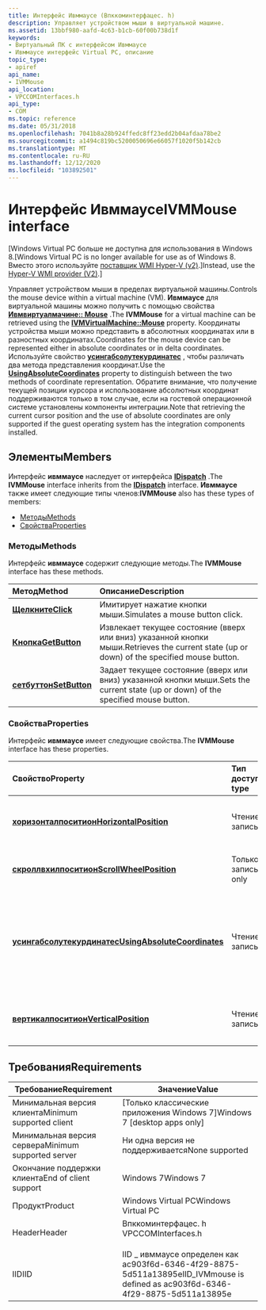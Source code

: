 ```yaml
---
title: Интерфейс Ивммаусе (Впккоминтерфацес. h)
description: Управляет устройством мыши в виртуальной машине.
ms.assetid: 13bbf980-aafd-4c63-b1cb-60f00b738d1f
keywords:
- Виртуальный ПК с интерфейсом Ивммаусе
- Ивммаусе интерфейс Virtual PC, описание
topic_type:
- apiref
api_name:
- IVMMouse
api_location:
- VPCCOMInterfaces.h
api_type:
- COM
ms.topic: reference
ms.date: 05/31/2018
ms.openlocfilehash: 7041b8a28b924ffedc8ff23edd2b04afdaa78be2
ms.sourcegitcommit: a1494c819bc5200050696e66057f1020f5b142cb
ms.translationtype: MT
ms.contentlocale: ru-RU
ms.lasthandoff: 12/12/2020
ms.locfileid: "103892501"
---
```

# <a name="ivmmouse-interface"></a><span data-ttu-id="e7555-105">Интерфейс Ивммаусе</span><span class="sxs-lookup"><span data-stu-id="e7555-105">IVMMouse interface</span></span>

<span data-ttu-id="e7555-106">\[Windows Virtual PC больше не доступна для использования в Windows 8.</span><span class="sxs-lookup"><span data-stu-id="e7555-106">\[Windows Virtual PC is no longer available for use as of Windows 8.</span></span> <span data-ttu-id="e7555-107">Вместо этого используйте [поставщик WMI Hyper-V (v2)](/windows/desktop/HyperV_v2/windows-virtualization-portal).\]</span><span class="sxs-lookup"><span data-stu-id="e7555-107">Instead, use the [Hyper-V WMI provider (V2)](/windows/desktop/HyperV_v2/windows-virtualization-portal).\]</span></span>

<span data-ttu-id="e7555-108">Управляет устройством мыши в пределах виртуальной машины.</span><span class="sxs-lookup"><span data-stu-id="e7555-108">Controls the mouse device within a virtual machine (VM).</span></span> <span data-ttu-id="e7555-109">**Ивммаусе** для виртуальной машины можно получить с помощью свойства [**Ивмвиртуалмачине:: Mouse**](ivmvirtualmachine-mouse.md) .</span><span class="sxs-lookup"><span data-stu-id="e7555-109">The **IVMMouse** for a virtual machine can be retrieved using the [**IVMVirtualMachine::Mouse**](ivmvirtualmachine-mouse.md) property.</span></span> <span data-ttu-id="e7555-110">Координаты устройства мыши можно представить в абсолютных координатах или в разностных координатах.</span><span class="sxs-lookup"><span data-stu-id="e7555-110">Coordinates for the mouse device can be represented either in absolute coordinates or in delta coordinates.</span></span> <span data-ttu-id="e7555-111">Используйте свойство [**усингабсолутекурдинатес**](ivmmouse-usingabsolutecoordinates.md) , чтобы различать два метода представления координат.</span><span class="sxs-lookup"><span data-stu-id="e7555-111">Use the [**UsingAbsoluteCoordinates**](ivmmouse-usingabsolutecoordinates.md) property to distinguish between the two methods of coordinate representation.</span></span> <span data-ttu-id="e7555-112">Обратите внимание, что получение текущей позиции курсора и использование абсолютных координат поддерживаются только в том случае, если на гостевой операционной системе установлены компоненты интеграции.</span><span class="sxs-lookup"><span data-stu-id="e7555-112">Note that retrieving the current cursor position and the use of absolute coordinates are only supported if the guest operating system has the integration components installed.</span></span>

## <a name="members"></a><span data-ttu-id="e7555-113">Элементы</span><span class="sxs-lookup"><span data-stu-id="e7555-113">Members</span></span>

<span data-ttu-id="e7555-114">Интерфейс **ивммаусе** наследует от интерфейса [**IDispatch**](/windows/win32/api/oaidl/nn-oaidl-idispatch) .</span><span class="sxs-lookup"><span data-stu-id="e7555-114">The **IVMMouse** interface inherits from the [**IDispatch**](/windows/win32/api/oaidl/nn-oaidl-idispatch) interface.</span></span> <span data-ttu-id="e7555-115">**Ивммаусе** также имеет следующие типы членов:</span><span class="sxs-lookup"><span data-stu-id="e7555-115">**IVMMouse** also has these types of members:</span></span>

-   [<span data-ttu-id="e7555-116">Методы</span><span class="sxs-lookup"><span data-stu-id="e7555-116">Methods</span></span>](#methods)
-   [<span data-ttu-id="e7555-117">Свойства</span><span class="sxs-lookup"><span data-stu-id="e7555-117">Properties</span></span>](#properties)

### <a name="methods"></a><span data-ttu-id="e7555-118">Методы</span><span class="sxs-lookup"><span data-stu-id="e7555-118">Methods</span></span>

<span data-ttu-id="e7555-119">Интерфейс **ивммаусе** содержит следующие методы.</span><span class="sxs-lookup"><span data-stu-id="e7555-119">The **IVMMouse** interface has these methods.</span></span>



| <span data-ttu-id="e7555-120">Метод</span><span class="sxs-lookup"><span data-stu-id="e7555-120">Method</span></span>                                  | <span data-ttu-id="e7555-121">Описание</span><span class="sxs-lookup"><span data-stu-id="e7555-121">Description</span></span>                                                                        |
|:----------------------------------------|:-----------------------------------------------------------------------------------|
| [<span data-ttu-id="e7555-122">**Щелкните**</span><span class="sxs-lookup"><span data-stu-id="e7555-122">**Click**</span></span>](ivmmouse-click.md)         | <span data-ttu-id="e7555-123">Имитирует нажатие кнопки мыши.</span><span class="sxs-lookup"><span data-stu-id="e7555-123">Simulates a mouse button click.</span></span><br/>                                         |
| [<span data-ttu-id="e7555-124">**Кнопка**</span><span class="sxs-lookup"><span data-stu-id="e7555-124">**GetButton**</span></span>](ivmmouse-getbutton.md) | <span data-ttu-id="e7555-125">Извлекает текущее состояние (вверх или вниз) указанной кнопки мыши.</span><span class="sxs-lookup"><span data-stu-id="e7555-125">Retrieves the current state (up or down) of the specified mouse button.</span></span><br/> |
| [<span data-ttu-id="e7555-126">**сетбуттон**</span><span class="sxs-lookup"><span data-stu-id="e7555-126">**SetButton**</span></span>](ivmmouse-setbutton.md) | <span data-ttu-id="e7555-127">Задает текущее состояние (вверх или вниз) указанной кнопки мыши.</span><span class="sxs-lookup"><span data-stu-id="e7555-127">Sets the current state (up or down) of the specified mouse button.</span></span><br/>      |



 

### <a name="properties"></a><span data-ttu-id="e7555-128">Свойства</span><span class="sxs-lookup"><span data-stu-id="e7555-128">Properties</span></span>

<span data-ttu-id="e7555-129">Интерфейс **ивммаусе** имеет следующие свойства.</span><span class="sxs-lookup"><span data-stu-id="e7555-129">The **IVMMouse** interface has these properties.</span></span>



| <span data-ttu-id="e7555-130">Свойство</span><span class="sxs-lookup"><span data-stu-id="e7555-130">Property</span></span>                                                                         | <span data-ttu-id="e7555-131">Тип доступа</span><span class="sxs-lookup"><span data-stu-id="e7555-131">Access type</span></span>           | <span data-ttu-id="e7555-132">Описание</span><span class="sxs-lookup"><span data-stu-id="e7555-132">Description</span></span>                                                                                |
|:---------------------------------------------------------------------------------|:----------------------|:-------------------------------------------------------------------------------------------|
| [<span data-ttu-id="e7555-133">**хоризонталпоситион**</span><span class="sxs-lookup"><span data-stu-id="e7555-133">**HorizontalPosition**</span></span>](ivmmouse-horizontalposition.md)<br/>             | <span data-ttu-id="e7555-134">Чтение/запись</span><span class="sxs-lookup"><span data-stu-id="e7555-134">Read/write</span></span><br/> | <span data-ttu-id="e7555-135">Абсолютная координата по оси x мыши.</span><span class="sxs-lookup"><span data-stu-id="e7555-135">The absolute x-coordinate of the mouse.</span></span><br/>                                         |
| [<span data-ttu-id="e7555-136">**скроллвхилпоситион**</span><span class="sxs-lookup"><span data-stu-id="e7555-136">**ScrollWheelPosition**</span></span>](ivmmouse-scrollwheelposition.md)<br/>           | <span data-ttu-id="e7555-137">Только на запись</span><span class="sxs-lookup"><span data-stu-id="e7555-137">Write-only</span></span><br/> | <span data-ttu-id="e7555-138">Z-координата мыши (относительная).</span><span class="sxs-lookup"><span data-stu-id="e7555-138">The z-coordinate of the mouse (relative only).</span></span><br/>                                  |
| [<span data-ttu-id="e7555-139">**усингабсолутекурдинатес**</span><span class="sxs-lookup"><span data-stu-id="e7555-139">**UsingAbsoluteCoordinates**</span></span>](ivmmouse-usingabsolutecoordinates.md)<br/> | <span data-ttu-id="e7555-140">Чтение/запись</span><span class="sxs-lookup"><span data-stu-id="e7555-140">Read/write</span></span><br/> | <span data-ttu-id="e7555-141">Указывает, представляют ли координаты мыши абсолютные или относительные координаты.</span><span class="sxs-lookup"><span data-stu-id="e7555-141">Indicates whether mouse coordinates represent absolute or relative coordinates.</span></span><br/> |
| [<span data-ttu-id="e7555-142">**вертикалпоситион**</span><span class="sxs-lookup"><span data-stu-id="e7555-142">**VerticalPosition**</span></span>](ivmmouse-verticalposition.md)<br/>                 | <span data-ttu-id="e7555-143">Чтение/запись</span><span class="sxs-lookup"><span data-stu-id="e7555-143">Read/write</span></span><br/> | <span data-ttu-id="e7555-144">Абсолютная координата y мыши.</span><span class="sxs-lookup"><span data-stu-id="e7555-144">The absolute y-coordinate of the mouse.</span></span><br/>                                         |



 

## <a name="requirements"></a><span data-ttu-id="e7555-145">Требования</span><span class="sxs-lookup"><span data-stu-id="e7555-145">Requirements</span></span>



| <span data-ttu-id="e7555-146">Требование</span><span class="sxs-lookup"><span data-stu-id="e7555-146">Requirement</span></span> | <span data-ttu-id="e7555-147">Значение</span><span class="sxs-lookup"><span data-stu-id="e7555-147">Value</span></span> |
|-------------------------------------|-----------------------------------------------------------------------------------------------|
| <span data-ttu-id="e7555-148">Минимальная версия клиента</span><span class="sxs-lookup"><span data-stu-id="e7555-148">Minimum supported client</span></span><br/> | <span data-ttu-id="e7555-149">\[Только классические приложения Windows 7\]</span><span class="sxs-lookup"><span data-stu-id="e7555-149">Windows 7 \[desktop apps only\]</span></span><br/>                                                    |
| <span data-ttu-id="e7555-150">Минимальная версия сервера</span><span class="sxs-lookup"><span data-stu-id="e7555-150">Minimum supported server</span></span><br/> | <span data-ttu-id="e7555-151">Ни одна версия не поддерживается</span><span class="sxs-lookup"><span data-stu-id="e7555-151">None supported</span></span><br/>                                                                     |
| <span data-ttu-id="e7555-152">Окончание поддержки клиента</span><span class="sxs-lookup"><span data-stu-id="e7555-152">End of client support</span></span><br/>    | <span data-ttu-id="e7555-153">Windows 7</span><span class="sxs-lookup"><span data-stu-id="e7555-153">Windows 7</span></span><br/>                                                                          |
| <span data-ttu-id="e7555-154">Продукт</span><span class="sxs-lookup"><span data-stu-id="e7555-154">Product</span></span><br/>                  | <span data-ttu-id="e7555-155">Windows Virtual PC</span><span class="sxs-lookup"><span data-stu-id="e7555-155">Windows Virtual PC</span></span><br/>                                                                 |
| <span data-ttu-id="e7555-156">Header</span><span class="sxs-lookup"><span data-stu-id="e7555-156">Header</span></span><br/>                   | <dl> <span data-ttu-id="e7555-157"><dt>Впккоминтерфацес. h</dt></span><span class="sxs-lookup"><span data-stu-id="e7555-157"><dt>VPCCOMInterfaces.h</dt></span></span> </dl> |
| <span data-ttu-id="e7555-158">IID</span><span class="sxs-lookup"><span data-stu-id="e7555-158">IID</span></span><br/>                      | <span data-ttu-id="e7555-159">IID \_ ивммаусе определен как ac903f6d-6346-4f29-8875-5d511a13895e</span><span class="sxs-lookup"><span data-stu-id="e7555-159">IID\_IVMmouse is defined as ac903f6d-6346-4f29-8875-5d511a13895e</span></span><br/>                   |



 

